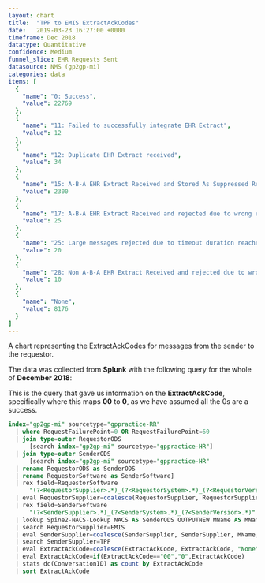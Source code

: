 ```yaml
---
layout: chart
title:  "TPP to EMIS ExtractAckCodes"
date:   2019-03-23 16:27:00 +0000
timeframe: Dec 2018
datatype: Quantitative
confidence: Medium
funnel_slice: EHR Requests Sent
datasource: NMS (gp2gp-mi)
categories: data
items: [
  {
    "name": "0: Success",
    "value": 22769
  },
  {
    "name": "11: Failed to successfully integrate EHR Extract",
    "value": 12
  },
  {
    "name": "12: Duplicate EHR Extract received",
    "value": 34
  },
  {
    "name": "15: A-B-A EHR Extract Received and Stored As Suppressed Record",
    "value": 2300
  },
  {
    "name": "17: A-B-A EHR Extract Received and rejected due to wrong record or wrong patient",
    "value": 25
  },
  {
    "name": "25: Large messages rejected due to timeout duration reached of overall transfer",
    "value": 20
  },
  {
    "name": "28: Non A-B-A EHR Extract Received and rejected due to wrong record or wrong patient",
    "value": 10
  },
  {
    "name": "None",
    "value": 8176
  }
]
---
```

A chart representing the ExtractAckCodes for messages from the sender to the requestor.

The data was collected from **Splunk** with the following query for the whole of **December 2018**:

This is the query that gave us information on the **ExtractAckCode**, specifically where this maps **00** to **0**, as we have assumed all the 0s are a success.
```sql
index="gp2gp-mi" sourcetype="gppractice-RR"     
  | where RequestFailurePoint=0 OR RequestFailurePoint=60      
  | join type=outer RequestorODS
      [search index="gp2gp-mi" sourcetype="gppractice-HR"]      
  | join type=outer SenderODS          
      [search index="gp2gp-mi" sourcetype="gppractice-HR"            
  | rename RequestorODS as SenderODS            
  | rename RequestorSoftware as SenderSoftware]     
  | rex field=RequestorSoftware        
      "(?<RequestorSupplier>.*)_(?<RequestorSystem>.*)_(?<RequestorVersion>.*)"     
  | eval RequestorSupplier=coalesce(RequestorSupplier, RequestorSupplier, "Unknown")     
  | rex field=SenderSoftware        
      "(?<SenderSupplier>.*)_(?<SenderSystem>.*)_(?<SenderVersion>.*)"     
  | lookup Spine2-NACS-Lookup NACS AS SenderODS OUTPUTNEW MName AS MName     
  | search RequestorSupplier=EMIS 
  | eval SenderSupplier=coalesce(SenderSupplier, SenderSupplier, MName, MName, "Unknown")     
  | search SenderSupplier=TPP 
  | eval ExtractAckCode=coalesce(ExtractAckCode, ExtractAckCode, "None")
  | eval ExtractAckCode=if(ExtractAckCode=="00","0",ExtractAckCode)
  | stats dc(ConversationID) as count by ExtractAckCode 
  | sort ExtractAckCode
```
